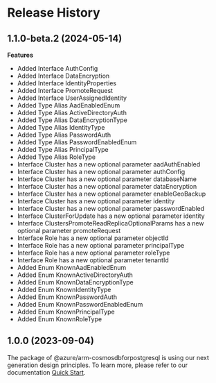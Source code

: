 # Release History
    
## 1.1.0-beta.2 (2024-05-14)
    
**Features**

  - Added Interface AuthConfig
  - Added Interface DataEncryption
  - Added Interface IdentityProperties
  - Added Interface PromoteRequest
  - Added Interface UserAssignedIdentity
  - Added Type Alias AadEnabledEnum
  - Added Type Alias ActiveDirectoryAuth
  - Added Type Alias DataEncryptionType
  - Added Type Alias IdentityType
  - Added Type Alias PasswordAuth
  - Added Type Alias PasswordEnabledEnum
  - Added Type Alias PrincipalType
  - Added Type Alias RoleType
  - Interface Cluster has a new optional parameter aadAuthEnabled
  - Interface Cluster has a new optional parameter authConfig
  - Interface Cluster has a new optional parameter databaseName
  - Interface Cluster has a new optional parameter dataEncryption
  - Interface Cluster has a new optional parameter enableGeoBackup
  - Interface Cluster has a new optional parameter identity
  - Interface Cluster has a new optional parameter passwordEnabled
  - Interface ClusterForUpdate has a new optional parameter identity
  - Interface ClustersPromoteReadReplicaOptionalParams has a new optional parameter promoteRequest
  - Interface Role has a new optional parameter objectId
  - Interface Role has a new optional parameter principalType
  - Interface Role has a new optional parameter roleType
  - Interface Role has a new optional parameter tenantId
  - Added Enum KnownAadEnabledEnum
  - Added Enum KnownActiveDirectoryAuth
  - Added Enum KnownDataEncryptionType
  - Added Enum KnownIdentityType
  - Added Enum KnownPasswordAuth
  - Added Enum KnownPasswordEnabledEnum
  - Added Enum KnownPrincipalType
  - Added Enum KnownRoleType
    
    
## 1.0.0 (2023-09-04)

The package of @azure/arm-cosmosdbforpostgresql is using our next generation design principles. To learn more, please refer to our documentation [Quick Start](https://aka.ms/azsdk/js/mgmt/quickstart).
